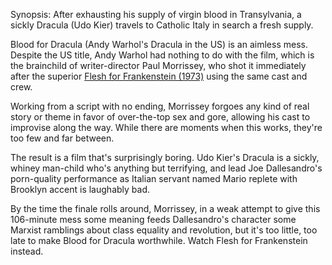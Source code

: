 Synopsis: After exhausting his supply of virgin blood in Transylvania, a sickly Dracula (Udo Kier) travels to Catholic Italy in search a fresh supply.

Blood for Dracula (Andy Warhol's Dracula in the US) is an aimless mess.  Despite the US title, Andy Warhol had nothing to do with the film, which is the brainchild of writer-director Paul Morrissey, who shot it immediately after the superior <a href="/browse/reviews/flesh-for-frankenstein-1973/">Flesh for Frankenstein (1973)</a> using the same cast and crew.

Working from a script with no ending, Morrissey forgoes any kind of real story or theme in favor of over-the-top sex and gore, allowing his cast to improvise along the way.  While there are moments when this works, they're too few and far between. 

The result is a film that's surprisingly boring.  Udo Kier's Dracula is a sickly, whiney man-child who's anything but terrifying, and lead Joe Dallesandro's porn-quality performance as Italian servant named Mario replete with Brooklyn accent is laughably bad.

By the time the finale rolls around, Morrissey, in a weak attempt to give this 106-minute mess some meaning feeds Dallesandro's character some Marxist ramblings about class equality and revolution, but it's too little, too late to make Blood for Dracula worthwhile. Watch Flesh for Frankenstein instead.
